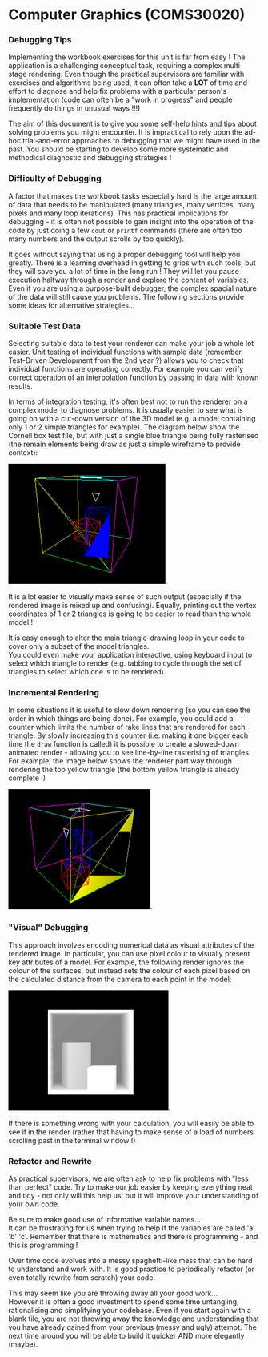 # Computer Graphics (COMS30020)

### Debugging Tips
Implementing the workbook exercises for this unit is far from easy ! The application is a challenging conceptual task,
requiring a complex multi-stage rendering. Even though the practical supervisors are familiar with exercises
and algorithms being used, it can often take a **LOT** of time and effort to diagnose and help fix problems
with a particular person's implementation (code can often be a "work in progress" and people frequently
do things in unusual ways !!!)

The aim of this document is to give you some self-help hints and tips about solving problems you might encounter.
It is impractical to rely upon the ad-hoc trial-and-error approaches to debugging that we might have used in the past.
You should be starting to develop some more systematic and methodical diagnostic and debugging strategies !  

### Difficulty of Debugging
A factor that makes the workbook tasks especially hard is the large amount of data that needs to be manipulated
(many triangles, many vertices, many pixels and many loop iterations). This has practical implications for debugging -
it is often not possible to gain insight into the operation of the code by just doing a few `cout` or `printf` commands
(there are often too many numbers and the output scrolls by too quickly).  

It goes without saying that using a proper debugging tool will help you greatly.
There is a learning overhead in getting to grips with such tools, but they will save you a lot of time in the long run !
They will let you pause execution halfway through a render and explore the content of variables.
Even if you are using a purpose-built debugger, the complex spacial nature of the data will still cause you problems.
The following sections provide some ideas for alternative strategies...  

### Suitable Test Data
Selecting suitable data to test your renderer can make your job a whole lot easier. Unit testing of individual functions
with sample data (remember Test-Driven Development from the 2nd year ?) allows you to check that individual functions
are operating correctly. For example you can verify correct operation of an interpolation function by passing in
data with known results.  

In terms of integration testing, it's often best not to run the renderer on a complex model to diagnose problems.
It is usually easier to see what is going on with a cut-down version of the 3D model (e.g. a model containing only
1 or 2 simple triangles for example). The diagram below show the Cornell box test file, but with just a single blue
triangle being fully rasterised (the remain elements being draw as just a simple wireframe to provide context):  

<img src="single-triangle.png" height="240px">.

It is a lot easier to visually make sense of such output (especially if the rendered image is mixed up and confusing).
Equally, printing out the vertex coordinates of 1 or 2 triangles is going to be easier to read than the whole model !

It is easy enough to alter the main triangle-drawing loop in your code to cover only a subset of the model triangles.  
You could even make your application interactive, using keyboard input to select which triangle to render
(e.g. tabbing to cycle through the set of triangles to select which one is to be rendered).

### Incremental Rendering

In some situations it is useful to slow down rendering (so you can see the order in which things are being done).
For example, you could add a counter which limits the number of rake lines that are rendered for each triangle.
By slowly increasing this counter (i.e. making it one bigger each time the `draw` function is called) it is
possible to create a slowed-down animated render - allowing you to see line-by-line rasterising of triangles.
For example, the image below shows the renderer part way through rendering the top yellow triangle
(the bottom yellow triangle is already complete !)

<img src="part-raked.png" height="240px">.

### "Visual" Debugging
This approach involves encoding numerical data as visual attributes of the rendered image. In particular,
you can use pixel colour to visually present key attributes of a model. For example, the following render ignores
the colour of the surfaces, but instead sets the colour of each pixel based on the calculated distance from
the camera to each point in the model:  

<img src="depth.jpg" height="240px">.

If there is something wrong with your calculation, you will easily be able to see it in the render
(rather that having to make sense of a load of numbers scrolling past in the terminal window !)

### Refactor and Rewrite
As practical supervisors, we are often ask to help fix problems with "less than perfect" code.
Try to make our job easier by keeping everything neat and tidy - not only will this help us,
but it will improve your understanding of your own code.

Be sure to make good use of informative variable names...  
It can be frustrating for us when trying to help if the variables are called 'a' 'b' 'c'.
Remember that there is mathematics and there is programming - and this is programming !  

Over time code evolves into a messy spaghetti-like mess that can be hard to understand and work with.
It is good practice to periodically refactor (or even totally rewrite from scratch) your code.

This may seem like you are throwing away all your good work...  
However it is often a good investment to spend some time untangling, rationalising and simplifying your codebase.
Even if you start again with a blank file, you are not throwing away the knowledge and understanding
that you have already gained from your previous (messy and ugly) attempt. The next time around you will
be able to build it quicker AND more elegantly (maybe).

